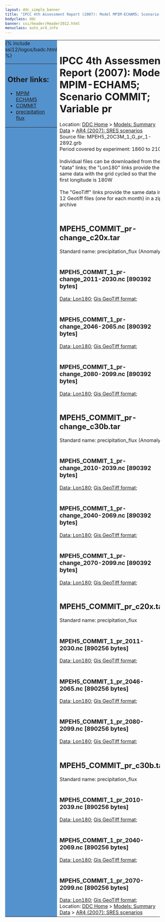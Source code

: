 ```yaml
---
layout: ddc_simple_banner
title: "IPCC 4th Assessment Report (2007): Model MPIM-ECHAM5; Scenario COMMIT; Variable pr"
bodyclass: ddc
banner: ssi/header/Header2012.html
menuclass: auto_ar4_info
---
```



<table width="100%" border="0" cellspacing="0" cellpadding="0" style="border-collapse: collapse;">
<tr style="margin:0;padding:0;border:0;">
<td style="margin:0;padding:0;border:0;height:1pt;width:150pt;background:#5492CD;" valign="top" >

<div id="lh-col2" class="auto_ar4_info">
<table class="menumain" bgcolor="#5492CD" cellspacing="0" width="100%" border="0">
<tr><td>
<h2> Other links:</h2>
<ul>
<li><a href="/auto/ar4/model-MPIM-ECHAM5.html">MPIM<br/>ECHAM5</a></li>
<li><a href="/auto/ar4/scenario-COMMIT.html">COMMIT</a></li>
<li><a href="/auto/ar4/var-precipitation_flux.html">precipitation flux</a></li>
</ul>
</td></tr>
{% include ssi12/logos/badc.html %}
</table>
</div>
</td>
<td><h1>IPCC 4th Assessment Report (2007): Model MPIM-ECHAM5; Scenario COMMIT; Variable pr</h1>

<!-- Breadcrumb1 -->
<div id="breadcrumb1" align="left">
Location: <a href="/index.html">DDC Home</a> > <a href="/sim/gcm_clim/">Models: Summary Data</a>
> <a href="/sim/gcm_clim/SRES_AR4/index.html">AR4 (2007): SRES scenarios</a>
</div>
<!-- End of Breadcrumb1 -->Source file: MPEH5_20C3M_1_G_pr_1-2892.grb
<br/>
Period covered by experiment: 1860 to 2100<br/>
<br/>Individual files can be downloaded from the "data" links; the "Lon180" links provide the same data
         with the grid cycled so that the first longitude is 180W<br/>
<br/>The "GeoTiff" links provide the same data in 12 Geotiff files (one for each month)
          in a zip archive<br/>
<br/><h2>MPEH5_COMMIT_pr-change_c20x.tar</h2>
Standard name: precipitation_flux (Anomaly)<br>
<br/><h3>MPEH5_COMMIT_1_pr-change_2011-2030.nc [890392 bytes]</h3>
<a href="/cgi-bin/downl/ar4_nc/pr/MPEH5_COMMIT_1_pr-change_2011-2030.nc">Data; </a><a href="/cgi-bin/downl/ar4_nc/pr/MPEH5_COMMIT_1_pr-change_2011-2030.cyto180.nc"> Lon180</a>; <a href="/cgi-bin/downl/ar4_tif/pr/MPEH5_COMMIT_1_pr-change_2011-2030.zip">Gis GeoTiff format; </a><br/>
<br/><h3>MPEH5_COMMIT_1_pr-change_2046-2065.nc [890392 bytes]</h3>
<a href="/cgi-bin/downl/ar4_nc/pr/MPEH5_COMMIT_1_pr-change_2046-2065.nc">Data; </a><a href="/cgi-bin/downl/ar4_nc/pr/MPEH5_COMMIT_1_pr-change_2046-2065.cyto180.nc"> Lon180</a>; <a href="/cgi-bin/downl/ar4_tif/pr/MPEH5_COMMIT_1_pr-change_2046-2065.zip">Gis GeoTiff format; </a><br/>
<br/><h3>MPEH5_COMMIT_1_pr-change_2080-2099.nc [890392 bytes]</h3>
<a href="/cgi-bin/downl/ar4_nc/pr/MPEH5_COMMIT_1_pr-change_2080-2099.nc">Data; </a><a href="/cgi-bin/downl/ar4_nc/pr/MPEH5_COMMIT_1_pr-change_2080-2099.cyto180.nc"> Lon180</a>; <a href="/cgi-bin/downl/ar4_tif/pr/MPEH5_COMMIT_1_pr-change_2080-2099.zip">Gis GeoTiff format; </a><br/>
<br/><h2>MPEH5_COMMIT_pr-change_c30b.tar</h2>
Standard name: precipitation_flux (Anomaly)<br>
<br/><h3>MPEH5_COMMIT_1_pr-change_2010-2039.nc [890392 bytes]</h3>
<a href="/cgi-bin/downl/ar4_nc/pr/MPEH5_COMMIT_1_pr-change_2010-2039.nc">Data; </a><a href="/cgi-bin/downl/ar4_nc/pr/MPEH5_COMMIT_1_pr-change_2010-2039.cyto180.nc"> Lon180</a>; <a href="/cgi-bin/downl/ar4_tif/pr/MPEH5_COMMIT_1_pr-change_2010-2039.zip">Gis GeoTiff format; </a><br/>
<br/><h3>MPEH5_COMMIT_1_pr-change_2040-2069.nc [890392 bytes]</h3>
<a href="/cgi-bin/downl/ar4_nc/pr/MPEH5_COMMIT_1_pr-change_2040-2069.nc">Data; </a><a href="/cgi-bin/downl/ar4_nc/pr/MPEH5_COMMIT_1_pr-change_2040-2069.cyto180.nc"> Lon180</a>; <a href="/cgi-bin/downl/ar4_tif/pr/MPEH5_COMMIT_1_pr-change_2040-2069.zip">Gis GeoTiff format; </a><br/>
<br/><h3>MPEH5_COMMIT_1_pr-change_2070-2099.nc [890392 bytes]</h3>
<a href="/cgi-bin/downl/ar4_nc/pr/MPEH5_COMMIT_1_pr-change_2070-2099.nc">Data; </a><a href="/cgi-bin/downl/ar4_nc/pr/MPEH5_COMMIT_1_pr-change_2070-2099.cyto180.nc"> Lon180</a>; <a href="/cgi-bin/downl/ar4_tif/pr/MPEH5_COMMIT_1_pr-change_2070-2099.zip">Gis GeoTiff format; </a><br/>
<br/><h2>MPEH5_COMMIT_pr_c20x.tar</h2>
Standard name: precipitation_flux<br>
<br/><h3>MPEH5_COMMIT_1_pr_2011-2030.nc [890256 bytes]</h3>
<a href="/cgi-bin/downl/ar4_nc/pr/MPEH5_COMMIT_1_pr_2011-2030.nc">Data; </a><a href="/cgi-bin/downl/ar4_nc/pr/MPEH5_COMMIT_1_pr_2011-2030.cyto180.nc"> Lon180</a>; <a href="/cgi-bin/downl/ar4_tif/pr/MPEH5_COMMIT_1_pr_2011-2030.zip">Gis GeoTiff format; </a><br/>
<br/><h3>MPEH5_COMMIT_1_pr_2046-2065.nc [890256 bytes]</h3>
<a href="/cgi-bin/downl/ar4_nc/pr/MPEH5_COMMIT_1_pr_2046-2065.nc">Data; </a><a href="/cgi-bin/downl/ar4_nc/pr/MPEH5_COMMIT_1_pr_2046-2065.cyto180.nc"> Lon180</a>; <a href="/cgi-bin/downl/ar4_tif/pr/MPEH5_COMMIT_1_pr_2046-2065.zip">Gis GeoTiff format; </a><br/>
<br/><h3>MPEH5_COMMIT_1_pr_2080-2099.nc [890256 bytes]</h3>
<a href="/cgi-bin/downl/ar4_nc/pr/MPEH5_COMMIT_1_pr_2080-2099.nc">Data; </a><a href="/cgi-bin/downl/ar4_nc/pr/MPEH5_COMMIT_1_pr_2080-2099.cyto180.nc"> Lon180</a>; <a href="/cgi-bin/downl/ar4_tif/pr/MPEH5_COMMIT_1_pr_2080-2099.zip">Gis GeoTiff format; </a><br/>
<br/><h2>MPEH5_COMMIT_pr_c30b.tar</h2>
Standard name: precipitation_flux<br>
<br/><h3>MPEH5_COMMIT_1_pr_2010-2039.nc [890256 bytes]</h3>
<a href="/cgi-bin/downl/ar4_nc/pr/MPEH5_COMMIT_1_pr_2010-2039.nc">Data; </a><a href="/cgi-bin/downl/ar4_nc/pr/MPEH5_COMMIT_1_pr_2010-2039.cyto180.nc"> Lon180</a>; <a href="/cgi-bin/downl/ar4_tif/pr/MPEH5_COMMIT_1_pr_2010-2039.zip">Gis GeoTiff format; </a><br/>
<br/><h3>MPEH5_COMMIT_1_pr_2040-2069.nc [890256 bytes]</h3>
<a href="/cgi-bin/downl/ar4_nc/pr/MPEH5_COMMIT_1_pr_2040-2069.nc">Data; </a><a href="/cgi-bin/downl/ar4_nc/pr/MPEH5_COMMIT_1_pr_2040-2069.cyto180.nc"> Lon180</a>; <a href="/cgi-bin/downl/ar4_tif/pr/MPEH5_COMMIT_1_pr_2040-2069.zip">Gis GeoTiff format; </a><br/>
<br/><h3>MPEH5_COMMIT_1_pr_2070-2099.nc [890256 bytes]</h3>
<a href="/cgi-bin/downl/ar4_nc/pr/MPEH5_COMMIT_1_pr_2070-2099.nc">Data; </a><a href="/cgi-bin/downl/ar4_nc/pr/MPEH5_COMMIT_1_pr_2070-2099.cyto180.nc"> Lon180</a>; <a href="/cgi-bin/downl/ar4_tif/pr/MPEH5_COMMIT_1_pr_2070-2099.zip">Gis GeoTiff format; </a><br/>
<!-- Breadcrumb2 -->
<div id="breadcrumb2" align="left">
Location: <a href="/index.html">DDC Home</a> > <a href="/sim/gcm_clim/">Models: Summary Data</a>
> <a href="/sim/gcm_clim/SRES_AR4/index.html">AR4 (2007): SRES scenarios</a>
</div>
<!-- End of Breadcrumb2 --></td></tr></table>
